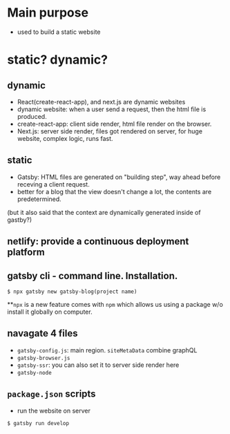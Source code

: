 # Main purpose
- used to build a static website

# static? dynamic?
## dynamic
- React(create-react-app), and next.js are dynamic websites
- dynamic website: when a user send a request, then the html file is produced.
- create-react-app: client side render, html file render on the browser.
- Next.js: server side render, files got rendered on server, for huge website, complex logic, runs fast.

## static
- Gatsby: HTML files are generated on "building step", way ahead before receving a client request.
- better for a blog that the view doesn't change a lot, the contents are predetermined.

(but it also said that the context are dynamically generated inside of gastby?)

## netlify: provide a continuous deployment platform

## gatsby cli - command line. Installation.
```
$ npx gatsby new gatsby-blog(project name)
```
**```npx``` is a new feature comes with ```npm``` which allows us using a package w/o install it globally on computer.

## navagate 4 files 
- ```gatsby-config.js```: main region. ```siteMetaData``` combine graphQL
- ```gatsby-browser.js```
- ```gatsby-ssr```: you can also set it to server side render here
- ```gatsby-node```

## ```package.json``` scripts
- run the website on server
```
$ gatsby run develop 
```

